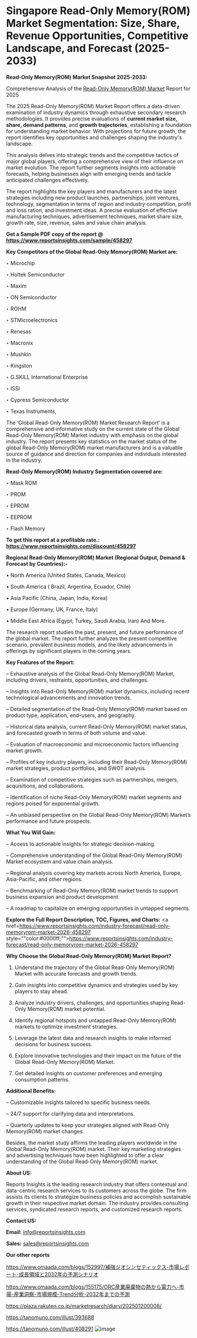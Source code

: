 # Singapore Read-Only Memory(ROM) Market Segmentation: Size, Share, Revenue Opportunities, Competitive Landscape, and Forecast (2025-2033)

<strong>Read-Only Memory(ROM) Market Snapshot 2025-2033:</strong>

Comprehensive Analysis of the <a href=https://www.reportsinsights.com/sample/458297>Read-Only Memory(ROM) Market</a> Report for 2025

The 2025 Read-Only Memory(ROM) Market Report offers a data-driven examination of industry dynamics through exhaustive secondary research methodologies. It provides precise evaluations of <strong>current market size, share, demand patterns</strong>, and <strong>growth trajectories</strong>, establishing a foundation for understanding market behavior. With projections for future growth, the report identifies key opportunities and challenges shaping the industry's landscape.

This analysis delves into strategic trends and the competitive tactics of major global players, offering a comprehensive view of their influence on market evolution. The report further segments insights into actionable forecasts, helping businesses align with emerging trends and tackle anticipated challenges effectively.

The report highlights the key players and manufacturers and the latest strategies including new product launches, partnerships, joint ventures, technology, segmentation in terms of region and industry competition, profit and loss ration, and investment ideas. A precise evaluation of effective manufacturing techniques, advertisement techniques, market share size, growth rate, size, revenue, sales and value chain analysis.

<strong>Get a Sample PDF copy of the report @ <a href=https://www.reportsinsights.com/sample/458297 style=color:#0000ff;>https://www.reportsinsights.com/sample/458297</a></strong>

<strong>Key Competitors of the Global Read-Only Memory(ROM) Market are:</strong>

‣ Microchip

‣ Holtek Semiconductor

‣ Maxim

‣ ON Semiconductor

‣ ROHM

‣ STMicroelectronics

‣ Renesas

‣ Macronix

‣ Mushkin

‣ Kingston

‣ G.SKILL International Enterprise

‣ ISSI

‣ Cypress Semiconductor

‣ Texas Instruments,

The ‘Global Read-Only Memory(ROM) Market Research Report’ is a comprehensive and informative study on the current state of the Global Read-Only Memory(ROM) Market industry with emphasis on the global industry. The report presents key statistics on the market status of the global Read-Only Memory(ROM) market manufacturers and is a valuable source of guidance and direction for companies and individuals interested in the industry.

<strong>Read-Only Memory(ROM) Industry Segmentation covered are:</strong>

‣ Mask ROM

‣ PROM

‣ EPROM

‣ EEPROM

‣ Flash Memory

<strong>To get this report at a profitable rate.: <a href=https://www.reportsinsights.com/discount/458297 style=color:#0000ff;>https://www.reportsinsights.com/discount/458297</a></strong>

<strong>Regional Read-Only Memory(ROM) Market (Regional Output, Demand &amp; Forecast by Countries):-</strong>

• North America (United States, Canada, Mexico)

• South America ( Brazil, Argentina, Ecuador, Chile)

• Asia Pacific (China, Japan, India, Korea)

• Europe (Germany, UK, France, Italy)

• Middle East Africa (Egypt, Turkey, Saudi Arabia, Iran) And More.

The research report studies the past, present, and future performance of the global market. The report further analyzes the present competitive scenario, prevalent business models, and the likely advancements in offerings by significant players in the coming years.

<strong>Key Features of the Report:</strong>

– Exhaustive analysis of the Global Read-Only Memory(ROM) Market, including drivers, restraints, opportunities, and challenges.

– Insights into Read-Only Memory(ROM) market dynamics, including recent technological advancements and innovation trends.

– Detailed segmentation of the Read-Only Memory(ROM) market based on product type, application, end-users, and geography.

– Historical data analysis, current Read-Only Memory(ROM) market status, and forecasted growth in terms of both volume and value.

– Evaluation of macroeconomic and microeconomic factors influencing market growth.

– Profiles of key industry players, including their Read-Only Memory(ROM) market strategies, product portfolios, and SWOT analysis.

– Examination of competitive strategies such as partnerships, mergers, acquisitions, and collaborations.

– Identification of niche Read-Only Memory(ROM) market segments and regions poised for exponential growth.

– An unbiased perspective on the Global Read-Only Memory(ROM) Market’s performance and future prospects.

<strong>What You Will Gain:</strong>

– Access to actionable insights for strategic decision-making.

– Comprehensive understanding of the Global Read-Only Memory(ROM) Market ecosystem and value chain analysis.

– Regional analysis covering key markets across North America, Europe, Asia-Pacific, and other regions.

– Benchmarking of Read-Only Memory(ROM) market trends to support business expansion and product development.

– A roadmap to capitalize on emerging opportunities in untapped segments.

<strong>Explore the Full Report Description, TOC, Figures, and Charts:</strong>
<a href=https://www.reportsinsights.com/industry-forecast/read-only-memoryrom-market-2026-458297 style=""color:#0000ff;"">https://www.reportsinsights.com/industry-forecast/read-only-memoryrom-market-2026-458297</a>

<strong>Why Choose the Global Read-Only Memory(ROM) Market Report?</strong>

1. Understand the trajectory of the Global Read-Only Memory(ROM) Market with accurate forecasts and growth trends.

2. Gain insights into competitive dynamics and strategies used by key players to stay ahead.

3. Analyze industry drivers, challenges, and opportunities shaping Read-Only Memory(ROM) market potential.

4. Identify regional hotspots and untapped Read-Only Memory(ROM) markets to optimize investment strategies.

5. Leverage the latest data and research insights to make informed decisions for business success.

6. Explore innovative technologies and their impact on the future of the Global Read-Only Memory(ROM) Market.

7. Get detailed insights on customer preferences and emerging consumption patterns.

<strong>Additional Benefits:</strong>

– Customizable insights tailored to specific business needs.

– 24/7 support for clarifying data and interpretations.

– Quarterly updates to keep your strategies aligned with Read-Only Memory(ROM) market changes.

Besides, the market study affirms the leading players worldwide in the Global Read-Only Memory(ROM) market. Their key marketing strategies and advertising techniques have been highlighted to offer a clear understanding of the Global Read-Only Memory(ROM) market.

<strong><strong>About US</strong>:</strong>

Reports Insights is the leading research industry that offers contextual and data-centric research services to its customers across the globe. The firm assists its clients to strategize business policies and accomplish sustainable growth in their respective market domain. The industry provides consulting services, syndicated research reports, and customized research reports.

<strong>Contact US:</strong>

<p class=><b>Email:</b> <a href=mailto:info@reportsinsights.com>info@reportsinsights.com</a></p>
<p class=><b>Sales:</b> <a href=mailto:sales@reportsinsights.com>sales@reportsinsights.com</a></p>

<strong>Our other reports</strong>

<a href=https://www.omaada.com/blogs/152997/補強ジオシンセティックス-市場レポート-成長領域と2032年の予測シナリオ>https://www.omaada.com/blogs/152997/補強ジオシンセティックス-市場レポート-成長領域と2032年の予測シナリオ</a>

<a href=https://www.omaada.com/blogs/155175/ORC産業廃棄物の熱から電力へ-市場-産業洞察-市場規模-Trend分析-2032年までの予測>https://www.omaada.com/blogs/155175/ORC産業廃棄物の熱から電力へ-市場-産業洞察-市場規模-Trend分析-2032年までの予測</a>

<a href=https://plaza.rakuten.co.jp/marketresarch/diary/202501200008/>https://plaza.rakuten.co.jp/marketresarch/diary/202501200008/</a>

<a href=https://tanomuno.com/illust/393688>https://tanomuno.com/illust/393688</a>

<a href=https://tanomuno.com/illust/408291>https://tanomuno.com/illust/408291</a>
![image](https://github.com/user-attachments/assets/46577d11-a902-4292-9acf-f0bddf75a192)
